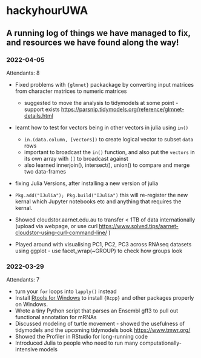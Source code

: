 # hackyhourUWA

A running log of things we have managed to fix, and resources we have found along the way!
---

### 2022-04-05
Attendants: 8
 - Fixed problems with `{glmnet}` packackage by converting input matrices from character matrices to numeric matrices
   - suggested to move the analysis to tidymodels at some point - support exists https://parsnip.tidymodels.org/reference/glmnet-details.html
 - learnt how to test for vectors being in other vectors in julia using `in()`
   -  `in.(data.column, [vectors])` to create logical vector to subset `data` rows
     -  important to broadcast the `in()` function, and also put the `vectors` in its own array with `[]` to broadcast against
     -  also learned innerjoin(), intersect(), union() to compare and merge two data-frames

 - fixing Julia Versions, after installing a new version of julia
  - `Pkg.add("IJulia"); Pkg.build("IJulia")` this will re-register the new kernal which Jupyter notebooks etc and anything that requires the kernal.
 - Showed cloudstor.aarnet.edu.au to transfer < 1TB of data internationally (upload via webpage, or use curl https://www.solved.tips/aarnet-cloudstor-using-curl-command-line/ )
 - Played around with visualising PC1, PC2, PC3 across RNAseq datasets using ggplot - use facet_wrap(~GROUP) to check how groups look

### 2022-03-29
Attendants: 7
 - turn your `for` loops into `lapply()` instead
 - Install [Rtools for Windows](https://cran.r-project.org/bin/windows/Rtools/rtools40.html) to install `{Rcpp}` and other packages properly on Windows.
 - Wrote a tiny Python script that parses an Ensembl gff3 to pull out functional annotation for mRNAs
 - Discussed modeling of turtle movement - showed the usefulness of tidymodels and the upcoming tidymodels book https://www.tmwr.org/
 - Showed the Profiler in RStudio for long-running code
 - Introduced Julia to people who need to run many computationally-intensive models
